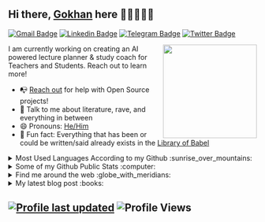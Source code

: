## Hi there, [Gokhan](https://gokhansarapevi.github.io) here 👋🏼👨🏻🌈

[![Gmail Badge](https://img.shields.io/badge/-gokhansarapevi@gmail.com-c14438?style=flat&logo=Gmail&logoColor=white)](mailto:gokhansarapevi@gmail.com "Connect via Email")
[![Linkedin Badge](https://img.shields.io/badge/-Gokhan%20Guney-0072b1?style=flat&logo=Linkedin&logoColor=white)](https://www.linkedin.com/in/gokhansarapevi/ "Connect on LinkedIn")
[![Telegram Badge](https://img.shields.io/badge/-@gokhansarapevi-0088CC?style=flat&logo=Telegram&logoColor=white)](https://t.me/gokhansarapevi "Contact on Telegram")
[![Twitter Badge](https://img.shields.io/badge/-@gokhansarapevi-00acee?style=flat&logo=Twitter&logoColor=white)](https://twitter.com/intent/follow?screen_name=gokhansarapevi "Follow on Twitter")

<a href="https://gokhansarapevi.github.io"><img src="https://github.com/gokhansarapevi/gokhansarapevi/raw/main/etc/hand_v.png" align="right" height="190" /></a>

I am currently working on creating an AI powered lecture planner & study coach for Teachers and Students. Reach out to learn more!

- 📭 [Reach out](#hi-there-Gokhan-here-) for help with Open Source projects!
- 💬 Talk to me about literature, rave, and everything in between
- 😄 Pronouns: [He/Him](https://www.mypronouns.org/he-him)
- 👾 Fun fact: Everything that has been or could be written/said already exists in the [Library of Babel](https://libraryofbabel.info/)

<details>
  <summary>Most Used Languages According to my Github :sunrise_over_mountains: </summary>
  
  <a href="https://gokhansarapevi.github.io"><img src="https://github.com/gokhansarapevi/gokhansarapevi/raw/main/etc/think.png" align="right" height="250" /></a>
  
  ![Top Languages](https://github-readme-stats-git-masterrstaa-rickstaa.vercel.app/api/top-langs/?username=gokhansarapevi)
  ----
</details>

<details>
  <summary>Some of my Github Public Stats :computer:</summary>
  
  <a href="https://gokhansarapevi.github.io"><img src="https://github.com/gokhansarapevi/gokhansarapevi/raw/main/etc/laptop.png" align="right" height="250" /></a>
  <br /> 
  [![My Github Stats](https://github-readme-stats-git-masterrstaa-rickstaa.vercel.app/api?username=gokhansarapevi&show_icons=true&title_color=fff&icon_color=79ff97&text_color=9f9f9f&bg_color=151515)](https://github.com/gokhansarapevi)
  
</details>

<details>
  <summary>Find me around the web :globe_with_meridians:</summary>
 <br /> 
  
[![DEV Badge](https://img.shields.io/badge/-gokhanguney-0A0A0A?style=flat&logo=dev.to&logoColor=white)](https://dev.to/gokhansarapevi)
[![StackOverflow Badge](https://img.shields.io/badge/-gokhanguney-FE7A16?style=flat&logo=Stack%20Overflow&logoColor=white&)](https://stackoverflow.com/users/20094769/g%c3%b6khan-g%c3%bcney?tab=profile)
[![Instagram Badge](https://img.shields.io/badge/-Instagram-C13584?style=flat&logo=Instagram&logoColor=white)](https://www.instagram.com/gokhansarapevi/ "Follow on Instagram")
[![Reddit Badge](https://img.shields.io/badge/-u/gokhansarapevi-FF4500?style=flat&logo=Reddit&logoColor=white)](https://www.reddit.com/user/gokhansarapevi/ "Find on Reddit")

</details>

<details>
  <summary>My latest blog post :books:</summary>
<br /> 
  
[![Gokhan Guney Medium](https://github-readme-medium.vercel.app/?username=gokhanguney)](https://medium.com/@gokhanguney)

</details>


[![Profile last updated](https://img.shields.io/github/last-commit/gokhansarapevi/gokhansarapevi/main?label=Last%20updated&style=flat)](https://github.com/gokhansarapevi/gokhansarapevi/commits)
![Profile Views](https://komarev.com/ghpvc/?username=gokhansarapevi&color=blue)
----
